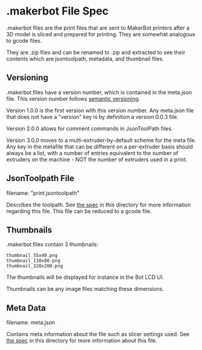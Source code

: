 # .makerbot File Spec

.makerbot files are the print files that are sent to MakerBot printers after a
3D model is sliced and prepared for printing.  They are somewhat analogous to
gcode files.

They are .zip files and can be renamed to .zip and extracted to see their
contents which are jsontoolpath, metadata, and thumbnail files.

## Versioning

.makerbot files have a version number, which is contained in the meta.json file. 
This version number follows [semantic versioning](http://semver.org/).

Version 1.0.0 is the first version with this version number. Any meta.json file 
that does not have a "version" key is by definition a version 0.0.3 file.

Version 2.0.0 allows for comment commands in JsonToolPath files.

Version 3.0.0 moves to a multi-extruder-by-default scheme for the meta file. Any 
key in the metafile that can be different on a per-extruder basis should always 
be a list, with a number of entries equivalent to the number of extruders on the 
machine - NOT the number of extruders used in a print.

## JsonToolpath File

filename: "print.jsontoolpath"

Describes the toolpath. See [the spec](jsontoolpath.md) in this directory for
more information regarding this file.  This file can be reduced to a gcode file.

## Thumbnails

.makerbot files contain 3 thumbnails:

    thumbnail_55x40.png
    thumbnail_110x80.png
    thumbnail_320x200.png

The thumbnails will be displayed for instance in the Bot LCD UI.

Thumbnails can be any image files matching these dimensions.

## Meta Data

filename: meta.json

Contains meta information about the file such as slicer settings used. See 
[the spec](metafile.md) in this directory for more information about this file.

